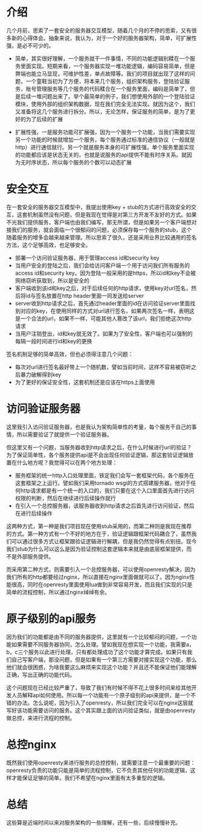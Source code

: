 # 介绍

几个月前，思索了一套安全的服务器交互模型，随着几个月的不停的思索，又有很多新的心得体会。抽象来说，我认为，对于一个好的服务器架构，简单，可扩展性强，是必不可少的。

- 简单，其实很好理解，一个服务就干一件事情，不同的功能逻辑别糅在一个服务里面实现。短期来看，一个服务器实现一堆功能逻辑，编码容易简单，但是弊端也能立马显现，可维护性差，单点故障等。我们的项目就出现了这样的问题，一个童鞋当初为了方便，将本来几个服务，组织架构服务，登陆验证服务，账号管理服务等几个服务的代码糅合在一个服务里面，编码是简单了，但是后续一堆问题出来了。举个最简单的例子，我们想使用外部的一个登陆验证模块，使用外部的组织架构数据，现在我们完全无法实现。就因为这个，我们又准备将这几个服务进行拆分。所以，无论怎样，保证服务的简单，是为了更好的为了后续的扩展

- 扩展性强，一是服务功能可扩展强，因为一个服务一个功能，当我们需要实现另一个功能的时候就增加一个服务，每个服务通过标准的通信协议（一般就是http）进行通信就行。另一个就是服务本身的可扩展性强，单个服务里面实现的功能都应该是状态无关的，也就是说服务的api提供不能有时序关系。就因为无时序状态，所以每个服务的个数可以动态扩展

# 安全交互

在一套安全的服务器交互模型中，我提出使用key + stub的方式进行高效安全的交互，这套机制虽然没有问题，但是我现在觉得是对第三方开发不友好的方式。如果不光我们提供服务，客户端也由我们编写，那无所谓，但是如果另一个客户端想对接我们的服务，就会面临一个很郁闷的问题，必须保存每一个服务的stub，这个随着服务的增多会越来越来管理。所以思索了很久，还是采用业界比较通用的签名方法，这个足够高效，也足够安全。

- 部署一个访问验证服务器，用于管理access id和security key
- 当用户安全的登陆之后，我们会给访问客户端一个用于访问我们所有服务的access id和security key。因为登陆一般采用的是https，所以id和key不会被网络窃听获取到，所以是安全的
- 客户端收到该id和key之后，对于后续任何的http请求，使用key对url签名，然后将id与签名放置在http header里面一同发送给server
- server收到http请求之后，首先通过header里面的id在访问验证server里面找到对应的key，在使用同样的方式对url进行签名，如果两次签名一样，表明这是一个合法的url，如果不一样，可能其他人篡改了该url，我们拒绝这次http请求
- 当用户注销登出，id和key就无效了。如果为了安全性，客户端也可以强制的每隔一段时间进行id和key的更换

签名机制足够的简单高效，但也必须得注意几个问题：

- 每次对url进行签名最好带上一个随机数，譬如当前时间，这样不容易被窃听之后暴力破解得到key
- 为了更好的保证安全性，这套机制还是应该在https上面使用

# 访问验证服务器

这里我引入访问验证服务器，也是我认为架构简单性的考量，每个服务干自己的事情，所以需要验证了就提供一个验证服务器。

但这里又有一个问题，当服务器收到http请求之后，在什么时候进行url的验证？为了保证简单性，各个服务提供api是不会出现任何验证逻辑，那这套验证逻辑放置在什么地方呢？我觉得可以在两个地方处理：

- 服务框架的统一http入口处理里面，铁定我们会写一套框架代码，各个服务在这套框架之上运行。譬如我们采用tornado wsgi的方式搭建服务器，他对于任何http请求都是有一个统一的入口的，我们只要在这个入口里面首先进行访问权限的判断，然后在继续进行后续操作就行
- 在引入一个总控服务器，该服务器收到http请求之后首先进行访问验证，然后在进行后续操作

这两种方式，第一种是我们项目现在使用stub采用的，而第二种则是我现在推荐的方式。第一种方式有一个不好的地方在于，验证逻辑跟框架代码耦合了，虽然我们可以通过很多方式让框架跟验证逻辑进行解耦，但是我仍然觉得有点别扭。现今我们stub为什么可以这么是因为验证控制这套逻辑本来就是由底层框架提供，而不是外部服务提供。

而采用第二种方式，则需要引入一个总控服务器，可以使用openresty解决，因为我们所有的http都要经过nginx，所以直接在nginx里面做就可以了。因为nginx性能很高，同时在openresty里面使用lua做到非常容易开发，而且我们实现的只是简单的流程控制，所以通过nginx绰绰有余。

# 原子级别的api服务

因为我们的功能都是由不同的服务器提供，这里就有一个比较郁闷的问题，一个功能如果需要不同服务器协同，怎么处理。譬如我现在想实现一个功能，我需要a，b，c三个服务以此进行处理，只有都处理成功了这个功能才算完成。如果只有我们自己写客户端，那没问题，但是如果有一个第三方需要对接实现这个功能，那么他们就会很困惑，为啥我要这么麻烦来实现这个功能？并且还不能保证他们能理解正确，写出正确的功能代码。

这个问题现在已经比较严重了，导致了我们有时候不得不花上很多时间来给其他开发人员解释api如何使用。所以每一个功能有一个原子级别的api来提供，是一个不错的办法。怎么说呢，因为引入了openresty，所以我们完全可以在nginx这层就写好该功能需要访问的服务。这个其实跟上面的访问验证类似，就是由openresty做总控，来进行流程的控制。

# 总控nginx

既然我们使用openresty来进行服务的总控控制，就需要注意一个最重要的问题：openresty负责的功能只能是简单的流程控制，它不负责其他任何的功能逻辑，这样才能保证足够的简单。我们不希望在nginx里面有太多重型的逻辑。

# 总结

这些算是近端时间以来对服务架构的一些理解，还有一些，后续慢慢补充。

